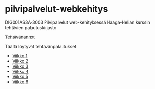 # pilvipalvelut-webkehitys
DIG001AS3A-3003 Pilvipalvelut web-kehityksessä Haaga-Helian kurssin tehtävien palautuskirjasto

[Tehtävänannot](https://github.com/Pilvipalvelut/web-kehityksessa/blob/main/tehtavat.md)

Täältä löytyvät tehtävänpalautukset:

- [Viikko 1](./viikko1/index.md)
- [Viikko 2](./viikko2/index.md)
- [Viikko 3](./viikko3/index.html)
- [Viikko 4](./viikko4/index.html)
- [Viikko 5](./viikko5/index.md)
- [Viikko 6](./viikko6/index.md)
